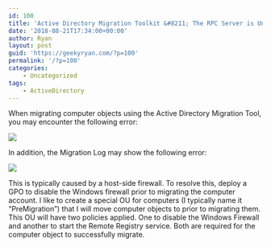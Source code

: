 ```yaml
---
id: 100
title: 'Active Directory Migration Toolkit &#8211; The RPC Server is Unavailable (hr=0x800706ba)'
date: '2018-08-21T17:34:00+00:00'
author: Ryan
layout: post
guid: 'https://geekyryan.com/?p=100'
permalink: '/?p=100'
categories:
    - Uncategorized
tags:
    - ActiveDirectory
---
```


When migrating computer objects using the Active Directory Migration Tool, you may encounter the following error:

[![](https://geekyryan.com/wp-content/uploads/2018/08/2018-08-03_11h20_09.png)](https://geekyryan.com/wp-content/uploads/2018/08/2018-08-03_11h20_09.png)

In addition, the Migration Log may show the following error:

[![](https://geekyryan.com/wp-content/uploads/2018/08/2018-08-03_11h20_20.png)](https://geekyryan.com/wp-content/uploads/2018/08/2018-08-03_11h20_20.png)

This is typically caused by a host-side firewall. To resolve this, deploy a GPO to disable the Windows firewall prior to migrating the computer account. I like to create a special OU for computers (I typically name it “PreMigration”) that I will move computer objects to prior to migrating them. This OU will have two policies applied. One to disable the Windows Firewall and another to start the Remote Registry service. Both are required for the computer object to successfully migrate.